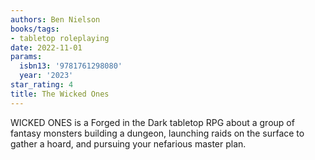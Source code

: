 ```yaml
---
authors: Ben Nielson
books/tags:
- tabletop roleplaying
date: 2022-11-01
params:
  isbn13: '9781761298080'
  year: '2023'
star_rating: 4
title: The Wicked Ones
---
```


WICKED ONES is a Forged in the Dark tabletop RPG about a group of fantasy
monsters building a dungeon, launching raids on the surface to gather a hoard,
and pursuing your nefarious master plan.

<!--more-->